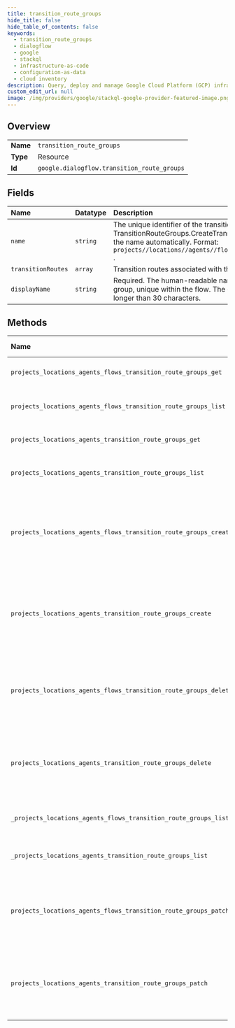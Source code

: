 ```yaml
---
title: transition_route_groups
hide_title: false
hide_table_of_contents: false
keywords:
  - transition_route_groups
  - dialogflow
  - google    
  - stackql
  - infrastructure-as-code
  - configuration-as-data
  - cloud inventory
description: Query, deploy and manage Google Cloud Platform (GCP) infrastructure and resources using SQL
custom_edit_url: null
image: /img/providers/google/stackql-google-provider-featured-image.png
---
```

  
    

## Overview
<table><tbody>
<tr><td><b>Name</b></td><td><code>transition_route_groups</code></td></tr>
<tr><td><b>Type</b></td><td>Resource</td></tr>
<tr><td><b>Id</b></td><td><code>google.dialogflow.transition_route_groups</code></td></tr>
</tbody></table>

## Fields
| Name | Datatype | Description |
|:-----|:---------|:------------|
| `name` | `string` | The unique identifier of the transition route group. TransitionRouteGroups.CreateTransitionRouteGroup populates the name automatically. Format: `projects//locations//agents//flows//transitionRouteGroups/` . |
| `transitionRoutes` | `array` | Transition routes associated with the TransitionRouteGroup. |
| `displayName` | `string` | Required. The human-readable name of the transition route group, unique within the flow. The display name can be no longer than 30 characters. |
## Methods
| Name | Accessible by | Required Params | Description |
|:-----|:--------------|:----------------|:------------|
| `projects_locations_agents_flows_transition_route_groups_get` | `SELECT` | `agentsId, flowsId, locationsId, projectsId, transitionRouteGroupsId` | Retrieves the specified TransitionRouteGroup. |
| `projects_locations_agents_flows_transition_route_groups_list` | `SELECT` | `agentsId, flowsId, locationsId, projectsId` | Returns the list of all transition route groups in the specified flow. |
| `projects_locations_agents_transition_route_groups_get` | `SELECT` | `agentsId, locationsId, projectsId, transitionRouteGroupsId` | Retrieves the specified TransitionRouteGroup. |
| `projects_locations_agents_transition_route_groups_list` | `SELECT` | `agentsId, locationsId, projectsId` | Returns the list of all transition route groups in the specified flow. |
| `projects_locations_agents_flows_transition_route_groups_create` | `INSERT` | `agentsId, flowsId, locationsId, projectsId` | Creates an TransitionRouteGroup in the specified flow. Note: You should always train a flow prior to sending it queries. See the [training documentation](https://cloud.google.com/dialogflow/cx/docs/concept/training). |
| `projects_locations_agents_transition_route_groups_create` | `INSERT` | `agentsId, locationsId, projectsId` | Creates an TransitionRouteGroup in the specified flow. Note: You should always train a flow prior to sending it queries. See the [training documentation](https://cloud.google.com/dialogflow/cx/docs/concept/training). |
| `projects_locations_agents_flows_transition_route_groups_delete` | `DELETE` | `agentsId, flowsId, locationsId, projectsId, transitionRouteGroupsId` | Deletes the specified TransitionRouteGroup. Note: You should always train a flow prior to sending it queries. See the [training documentation](https://cloud.google.com/dialogflow/cx/docs/concept/training). |
| `projects_locations_agents_transition_route_groups_delete` | `DELETE` | `agentsId, locationsId, projectsId, transitionRouteGroupsId` | Deletes the specified TransitionRouteGroup. Note: You should always train a flow prior to sending it queries. See the [training documentation](https://cloud.google.com/dialogflow/cx/docs/concept/training). |
| `_projects_locations_agents_flows_transition_route_groups_list` | `EXEC` | `agentsId, flowsId, locationsId, projectsId` | Returns the list of all transition route groups in the specified flow. |
| `_projects_locations_agents_transition_route_groups_list` | `EXEC` | `agentsId, locationsId, projectsId` | Returns the list of all transition route groups in the specified flow. |
| `projects_locations_agents_flows_transition_route_groups_patch` | `EXEC` | `agentsId, flowsId, locationsId, projectsId, transitionRouteGroupsId` | Updates the specified TransitionRouteGroup. Note: You should always train a flow prior to sending it queries. See the [training documentation](https://cloud.google.com/dialogflow/cx/docs/concept/training). |
| `projects_locations_agents_transition_route_groups_patch` | `EXEC` | `agentsId, locationsId, projectsId, transitionRouteGroupsId` | Updates the specified TransitionRouteGroup. Note: You should always train a flow prior to sending it queries. See the [training documentation](https://cloud.google.com/dialogflow/cx/docs/concept/training). |
